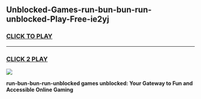 
## Unblocked-Games-run-bun-bun-run-unblocked-Play-Free-ie2yj
<h3>
<a href="https://premium76.site?title=run-bun-bun-run-unblocked&ref=23A">CLICK TO PLAY</a></h3>
<hr>

<h3>
<a href="https://premium76.site?title=run-bun-bun-run-unblocked&ref=23A">CLICK 2 PLAY</a>
  
</h3>

<a href="https://premium76.site?title=run-bun-bun-run-unblocked&ref=23A"><img src="https://clearcache.store/games.png"></a>


**run-bun-bun-run-unblocked games unblocked: Your Gateway to Fun and Accessible Online Gaming**
